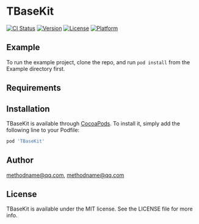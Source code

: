 # TBaseKit

[![CI Status](https://img.shields.io/travis/methodname@qq.com/TBaseKit.svg?style=flat)](https://travis-ci.org/methodname@qq.com/TBaseKit)
[![Version](https://img.shields.io/cocoapods/v/TBaseKit.svg?style=flat)](https://cocoapods.org/pods/TBaseKit)
[![License](https://img.shields.io/cocoapods/l/TBaseKit.svg?style=flat)](https://cocoapods.org/pods/TBaseKit)
[![Platform](https://img.shields.io/cocoapods/p/TBaseKit.svg?style=flat)](https://cocoapods.org/pods/TBaseKit)

## Example

To run the example project, clone the repo, and run `pod install` from the Example directory first.

## Requirements

## Installation

TBaseKit is available through [CocoaPods](https://cocoapods.org). To install
it, simply add the following line to your Podfile:

```ruby
pod 'TBaseKit'
```

## Author

methodname@qq.com, methodname@qq.com

## License

TBaseKit is available under the MIT license. See the LICENSE file for more info.
